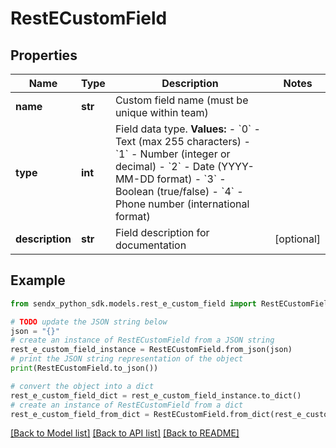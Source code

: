 # RestECustomField


## Properties

Name | Type | Description | Notes
------------ | ------------- | ------------- | -------------
**name** | **str** | Custom field name (must be unique within team) | 
**type** | **int** | Field data type.  **Values:** - &#x60;0&#x60; - Text (max 255 characters) - &#x60;1&#x60; - Number (integer or decimal) - &#x60;2&#x60; - Date (YYYY-MM-DD format) - &#x60;3&#x60; - Boolean (true/false) - &#x60;4&#x60; - Phone number (international format)  | 
**description** | **str** | Field description for documentation | [optional] 

## Example

```python
from sendx_python_sdk.models.rest_e_custom_field import RestECustomField

# TODO update the JSON string below
json = "{}"
# create an instance of RestECustomField from a JSON string
rest_e_custom_field_instance = RestECustomField.from_json(json)
# print the JSON string representation of the object
print(RestECustomField.to_json())

# convert the object into a dict
rest_e_custom_field_dict = rest_e_custom_field_instance.to_dict()
# create an instance of RestECustomField from a dict
rest_e_custom_field_from_dict = RestECustomField.from_dict(rest_e_custom_field_dict)
```
[[Back to Model list]](../README.md#documentation-for-models) [[Back to API list]](../README.md#documentation-for-api-endpoints) [[Back to README]](../README.md)


